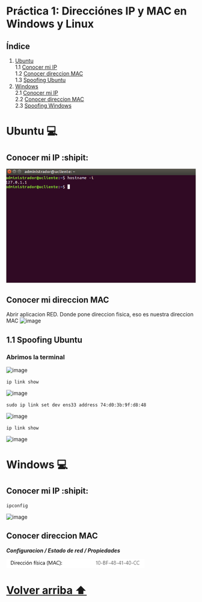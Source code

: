 <div id='id100' />

# Práctica 1: Direcciónes IP y MAC en Windows y Linux

 ## **Índice**
 1. [Ubuntu](#id1)  
 1.1 [Conocer mi IP](#id2)  
 1.2 [Conocer direccion MAC](#id3)  
 1.3 [Spoofing Ubuntu](#id4)  
 2. [Windows](#id5)  
 2.1 [Conocer mi IP](#id44)  
 2.2 [Conocer direccion MAC](#id45)  
 2.3 [Spoofing Windows](#id46)



<div id='id1' />

# Ubuntu :computer:



<div id='id2' />

## Conocer mi IP :shipit:
![image](img/img1.png)

<div id='id3' />

## Conocer mi direccion MAC
Abrir aplicacion RED. Donde pone direccion fisica, eso es nuestra direccion MAC
![image](https://user-images.githubusercontent.com/116662838/215849855-43a2babd-523e-47d3-ae60-5118511f9f01.png)


<div id='id4' />

## 1.1 Spoofing Ubuntu

### Abrimos la terminal
![image](https://user-images.githubusercontent.com/116662838/217061983-0cdebb16-a48b-4482-9b5d-bedee9bb1eb1.png)

```
ip link show
```
![image](https://user-images.githubusercontent.com/116662838/217329041-1c618914-23ea-42fd-9641-fbe226764ab5.png)


```
sudo ip link set dev ens33 address 74:d0:3b:9f:d8:48
```
![image](https://user-images.githubusercontent.com/116662838/217329626-eae44134-33c4-4ad8-8c44-5cc3a6af75eb.png)


```
ip link show
```
![image](https://user-images.githubusercontent.com/116662838/217329696-b05ac2ed-bc33-4c50-ad09-d741ad95b039.png)



<div id='id5' />

# Windows :computer:


<div id='id44' />

## Conocer mi IP :shipit:

```
ipconfig
```
![image](https://user-images.githubusercontent.com/116662838/217331043-93213ccb-f993-4307-a12d-00d666d85f17.png)



<div id='id45' />

## Conocer direccion MAC
***Configuracion / Estado de red / Propiedades***  

![image](img/Captura.PNG)









# [Volver arriba ⬆️](#id100)  
